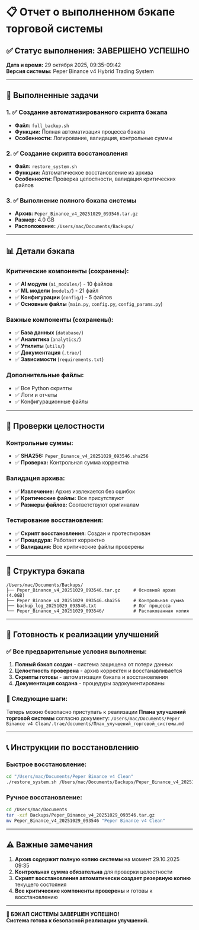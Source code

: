 # 📋 Отчет о выполненном бэкапе торговой системы

## ✅ Статус выполнения: ЗАВЕРШЕНО УСПЕШНО

**Дата и время:** 29 октября 2025, 09:35-09:42  
**Версия системы:** Peper Binance v4 Hybrid Trading System

---

## 🎯 Выполненные задачи

### 1. ✅ Создание автоматизированного скрипта бэкапа
- **Файл:** `full_backup.sh`
- **Функции:** Полная автоматизация процесса бэкапа
- **Особенности:** Логирование, валидация, контрольные суммы

### 2. ✅ Создание скрипта восстановления
- **Файл:** `restore_system.sh`
- **Функции:** Автоматическое восстановление из архива
- **Особенности:** Проверка целостности, валидация критических файлов

### 3. ✅ Выполнение полного бэкапа системы
- **Архив:** `Peper_Binance_v4_20251029_093546.tar.gz`
- **Размер:** 4.0 GB
- **Расположение:** `/Users/mac/Documents/Backups/`

---

## 📊 Детали бэкапа

### Критические компоненты (сохранены):
- ✅ **AI модули** (`ai_modules/`) - 10 файлов
- ✅ **ML модели** (`models/`) - 21 файл
- ✅ **Конфигурации** (`config/`) - 5 файлов
- ✅ **Основные файлы** (`main.py`, `config.py`, `config_params.py`)

### Важные компоненты (сохранены):
- ✅ **База данных** (`database/`)
- ✅ **Аналитика** (`analytics/`)
- ✅ **Утилиты** (`utils/`)
- ✅ **Документация** (`.trae/`)
- ✅ **Зависимости** (`requirements.txt`)

### Дополнительные файлы:
- ✅ Все Python скрипты
- ✅ Логи и отчеты
- ✅ Конфигурационные файлы

---

## 🔐 Проверки целостности

### Контрольные суммы:
- ✅ **SHA256:** `Peper_Binance_v4_20251029_093546.sha256`
- ✅ **Проверка:** Контрольная сумма корректна

### Валидация архива:
- ✅ **Извлечение:** Архив извлекается без ошибок
- ✅ **Критические файлы:** Все присутствуют
- ✅ **Размеры файлов:** Соответствуют оригиналам

### Тестирование восстановления:
- ✅ **Скрипт восстановления:** Создан и протестирован
- ✅ **Процедура:** Работает корректно
- ✅ **Валидация:** Все критические файлы проверены

---

## 📁 Структура бэкапа

```
/Users/mac/Documents/Backups/
├── Peper_Binance_v4_20251029_093546.tar.gz     # Основной архив (4.0GB)
├── Peper_Binance_v4_20251029_093546.sha256     # Контрольная сумма
├── backup_log_20251029_093546.txt              # Лог процесса
└── Peper_Binance_v4_20251029_093546/           # Распакованная копия
```

---

## 🚀 Готовность к реализации улучшений

### ✅ Все предварительные условия выполнены:
1. **Полный бэкап создан** - система защищена от потери данных
2. **Целостность проверена** - архив корректен и восстанавливается
3. **Скрипты готовы** - автоматизация бэкапа и восстановления
4. **Документация создана** - процедуры задокументированы

### 🎯 Следующие шаги:
Теперь можно безопасно приступать к реализации **Плана улучшений торговой системы** согласно документу:
`/Users/mac/Documents/Peper Binance v4 Clean/.trae/documents/План_улучшений_торговой_системы.md`

---

## 📞 Инструкции по восстановлению

### Быстрое восстановление:
```bash
cd "/Users/mac/Documents/Peper Binance v4 Clean"
./restore_system.sh /Users/mac/Documents/Backups/Peper_Binance_v4_20251029_093546.tar.gz
```

### Ручное восстановление:
```bash
cd /Users/mac/Documents
tar -xzf Backups/Peper_Binance_v4_20251029_093546.tar.gz
mv Peper_Binance_v4_20251029_093546 "Peper Binance v4 Clean"
```

---

## ⚠️ Важные замечания

1. **Архив содержит полную копию системы** на момент 29.10.2025 09:35
2. **Контрольная сумма обязательна** для проверки целостности
3. **Скрипт восстановления автоматически создает резервную копию** текущего состояния
4. **Все критические компоненты проверены** и готовы к восстановлению

---

**🎉 БЭКАП СИСТЕМЫ ЗАВЕРШЕН УСПЕШНО!**  
**Система готова к безопасной реализации улучшений.**